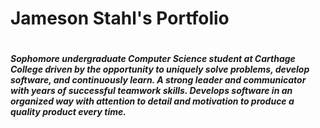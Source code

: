 <H1>Jameson Stahl's Portfolio<H1>
<H5>Sophomore undergraduate Computer Science student at Carthage College driven by the opportunity to uniquely solve problems, develop software, and continuously learn. A strong leader and communicator with years of successful teamwork skills. Develops software in an organized way with attention to detail and motivation to produce a quality product every time.
